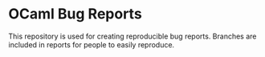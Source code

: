 # OCaml Bug Reports
This repository is used for creating reproducible bug reports. Branches are
included in reports for people to easily reproduce.
